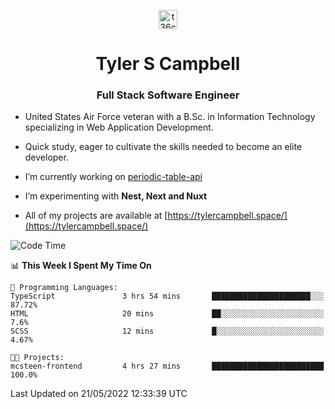 <p align="center">
<a href="https://www.linkedin.com/in/t36campbell" target="blank"><img align="center" src="https://ik.imagekit.io/t36campbell/Portfolio/linkedin.png.original_m8bbGgPh6.png" alt="t36campbell" height="30" width="30" /></a>
</p>
<h1 align="center">Tyler S Campbell</h1>
<h3 align="center">Full Stack Software Engineer</h3>

* United States Air Force veteran with a B.Sc. in Information Technology specializing in Web Application Development. 

* Quick study, eager to cultivate the skills needed to become an elite developer.

* I’m currently working on [periodic-table-api](https://github.com/t36campbell/periodic-table-api)

* I’m experimenting with **Nest, Next and Nuxt**

* All of my projects are available at [https://tylercampbell.space/](https://tylercampbell.space/)

<!--START_SECTION:waka-->
![Code Time](http://img.shields.io/badge/Code%20Time-1%2C632%20hrs%2028%20mins-blue)

📊 **This Week I Spent My Time On** 

```text
💬 Programming Languages: 
TypeScript               3 hrs 54 mins       ██████████████████████░░░   87.72% 
HTML                     20 mins             ██░░░░░░░░░░░░░░░░░░░░░░░   7.6% 
SCSS                     12 mins             █░░░░░░░░░░░░░░░░░░░░░░░░   4.67%

🐱‍💻 Projects: 
mcsteen-frontend         4 hrs 27 mins       █████████████████████████   100.0%

```


 Last Updated on 21/05/2022 12:33:39 UTC
<!--END_SECTION:waka-->
